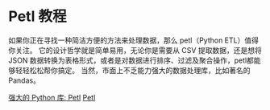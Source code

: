 # Petl 教程

<show-structure depth="3"/>

如果你正在寻找一种简洁方便的方法来处理数据，那么 petl（Python ETL）值得你关注。
它的设计哲学就是简单易用，无论你是需要从 CSV 提取数据，还是想将 JSON 数据转换为表格形式，或者是对数据进行排序、过滤及聚合操作，petl都能够轻轻松松帮你搞定。
当然，市面上不乏能力强大的数据处理库，比如著名的 Pandas。


<seealso>
<category ref="ref_docs">
    <a href="https://mp.weixin.qq.com/s/dtnVokZzh123wP4w8GPd8g">强大的 Python 库: Petl</a>
</category>
<category ref="ref_github">
    <a href="https://github.com/petl-developers/petl">Petl</a>
</category>
<category ref="ref_issues">
</category>
<category ref="ref_hf">
</category>
<category ref="ref_ms">
</category>
</seealso>